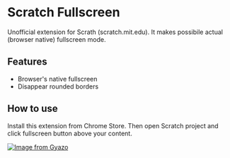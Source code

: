 # Scratch Fullscreen

Unofficial extension for Scrath (scratch.mit.edu). It makes possibile actual (browser native) fullscreen mode.

## Features

- Browser's native fullscreen
- Disappear rounded borders

## How to use

Install this extension from Chrome Store. Then open Scratch project and click fullscreen button above your content.

[![Image from Gyazo](https://i.gyazo.com/6bad48b978335f3ec71a6b6b829bc218.png)](https://gyazo.com/6bad48b978335f3ec71a6b6b829bc218)
